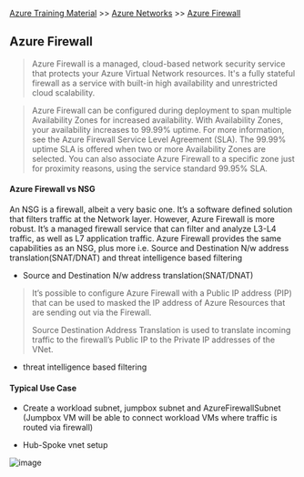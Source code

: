 [Azure Training Material](../index.md) >> [Azure Networks](index.md) >> [Azure Firewall](.)

## Azure Firewall

>Azure Firewall is a managed, cloud-based network security service that protects your Azure Virtual Network resources. It's a fully stateful firewall as a service with built-in high availability and unrestricted cloud scalability.

>Azure Firewall can be configured during deployment to span multiple Availability Zones for increased availability. With Availability Zones, your availability increases to 99.99% uptime. For more information, see the Azure Firewall Service Level Agreement (SLA). The 99.99% uptime SLA is offered when two or more Availability Zones are selected.
>You can also associate Azure Firewall to a specific zone just for proximity reasons, using the service standard 99.95% SLA.

#### Azure Firewall vs NSG

An NSG is a firewall, albeit a very basic one.  It’s a software defined solution that filters traffic at the Network layer.  However, Azure Firewall is more robust.  It’s a managed firewall service that can filter and analyze L3-L4 traffic, as well as L7 application traffic.  Azure Firewall provides the same capabilities as an NSG, plus more i.e. Source and Destination N/w address translation(SNAT/DNAT) and threat intelligence based filtering

* Source and Destination N/w address translation(SNAT/DNAT)  

>It’s possible to configure Azure Firewall with a Public IP address (PIP) that can be used to masked the IP address of Azure Resources that are sending out via the Firewall.
>
>Source Destination Address Translation is used to translate incoming traffic to the firewall’s Public IP to the Private IP addresses of the VNet.

* threat intelligence based filtering  


#### Typical Use Case

* Create a workload subnet, jumpbox subnet and AzureFirewallSubnet (Jumpbox VM will be able to connect workload VMs where traffic is routed via firewall) 


* Hub-Spoke vnet setup

![image](https://user-images.githubusercontent.com/13016162/71760701-ac399780-2ee7-11ea-8f74-6c4b440f0fd7.png)

